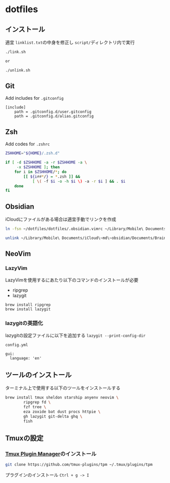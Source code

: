 # dotfiles

## インストール

適宜 `linklist.txt`の中身を修正し
`script/`ディレクトリ内で実行

```bash
./link.sh

or

./unlink.sh
```

## Git

Add includes for `.gitconfig`

```gitconfig
[include]
    path = .gitconfig.d/user.gitconfig
    path = .gitconfig.d/alias.gitconfig
```

## Zsh

Add codes for `.zshrc`

```bash
ZSHHOME="${HOME}/.zsh.d"

if [ -d $ZSHHOME -a -r $ZSHHOME -a \
     -x $ZSHHOME ]; then
    for i in $ZSHHOME/*; do
        [[ ${i##*/} = *.zsh ]] &&
            [ \( -f $i -o -h $i \) -a -r $i ] && . $i
    done
fi
```

## Obsidian

iCloudにファイルがある場合は適宜手動でリンクを作成

```sh
ln -fsn ~/dotfiles/dotfiles/.obsidian.vimrc ~/Library/Mobile\ Documents/iCloud\~md\~obsidian/Documents/Brain/.obsidian.vimrc
```

```sh
unlink ~/Library/Mobile\ Documents/iCloud\~md\~obsidian/Documents/Brain/.obsidian.vimrc
```

## NeoVim

### LazyVim

LazyVimを使用するにあたり以下のコマンドのインストールが必要

- ripgrep
- lazygit

```sh
brew install ripgrep
brew install lazygit
```

### lazygitの英語化

lazygitの設定ファイルに以下を追加する
`lazygit --print-config-dir`

`config.yml`

```config
gui:
  language: 'en'
```

## ツールのインストール

ターミナル上で使用する以下のツールをインストールする

```sh
brew install tmux sheldon starship anyenv neovim \
        ripgrep fd \
        fzf tree \
        eza zoxide bat dust procs httpie \
        gh lazygit git-delta ghq \
        fish
```

## Tmuxの設定

### [Tmux Plugin Manager](https://github.com/tmux-plugins/tpm)のインストール

```sh
git clone https://github.com/tmux-plugins/tpm ~/.tmux/plugins/tpm
```

プラグインのインストール `Ctrl + g -> I`
